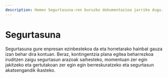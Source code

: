 ```yaml
---
description: Hemen Segurtasuna-ren buruzko dokumentazioa jarriko dugu.
---
```


# Segurtasuna

Segurtasuna gure enpresan ezinbestekoa da eta horretarako hainbat gauza izan behar dira kontuan. Beraz, kontingentzia plana egitea beharrezkoa iruditzen zaigu segurtasun arazoak saihesteko, momentuan zer egin jakitzeko eta gertutakoan zer egin egin berreskuratzeko eta segurtasun akatsengandik ikasteko.

